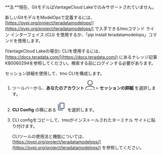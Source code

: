 **注:**現在、GitモデルはVantageCloud Lakeでのみサポートされていません。

新しいGitモデルをModelOpsで定義するには、[https://pypi.org/project/teradatamodelops/](https://pypi.org/project/teradatamodelops/) で入手できるtmoコマンド ライン インターフェイス (CLI) を使用するか、「pip install teradatamodelops」コマンドを使用します。

(VantageCloud Lakeの場合): CLIを使用するには、[https://docs.teradata.com/](https://docs.teradata.com/) にあるナレッジ記事KB0060294を参照してください。検索する前にログインする必要があります。

セッション詳細を使用して、tmo CLIを構成します。

1.  ツールバーから、**あなたのアカウント** ![人のアイコン](Images/mci1652327190262.svg) > **セッションの詳細** を選択します。


1.  **CLI Config** の横にある ![注記アイコン](Images/eaz1744727994846.png) を選択します。


1.  CLI configをコピーして、tmoがインストールされたターミナル サイトに貼り付けます。

    CLIツールの使用法と機能については、[https://pypi.org/project/teradatamodelops/](https://pypi.org/project/teradatamodelops/) を参照してください。


